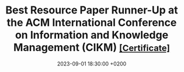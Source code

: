 ---
title: >-
    Best Resource Paper Runner-Up at the ACM International Conference on Information and Knowledge Management (CIKM)
    <small><a href="/assets/images/certificates/cikm_resource.jpg">[Certificate]</a></small>
date: 2023-09-01 18:30:00 +0200
---